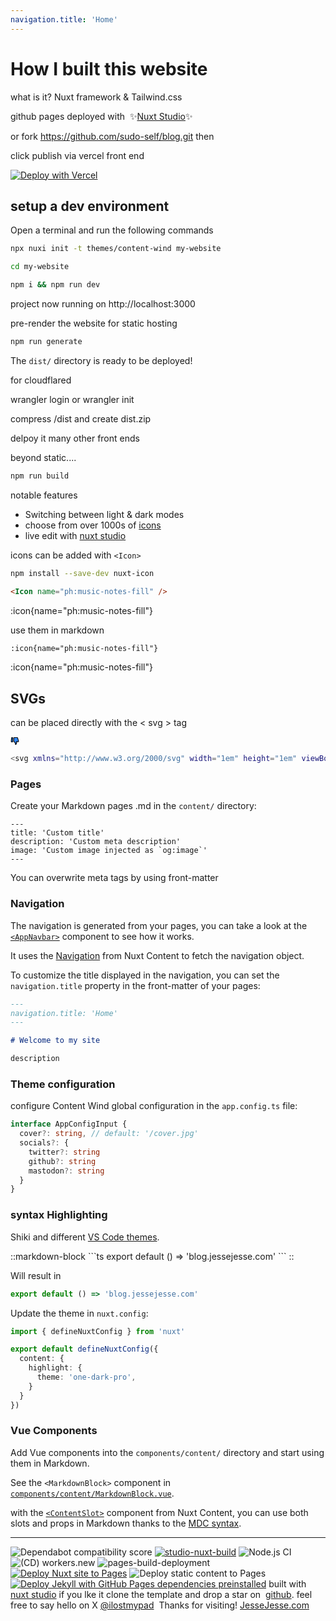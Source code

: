 ```yaml
---
navigation.title: 'Home'
---
```

# How I built this website

 what is it?  Nuxt framework & Tailwind.css

github pages deployed with&nbsp;&nbsp;:sparkles:[Nuxt Studio](http://sudo-self-content-wind.nuxt.space/):sparkles:

or fork https://github.com/sudo-self/blog.git then

click publish via vercel front end

[![Deploy with Vercel](https://vercel.com/button)](https://vercel.com/new/clone?repository-url=https://github.com/sudo-self/content-wind.git)

## setup a dev environment

Open a terminal and run the following commands
```bash
npx nuxi init -t themes/content-wind my-website
```
```bash
cd my-website
```
```bash
npm i && npm run dev
```
project now running on http://localhost:3000

pre-render the website for static hosting

```bash
npm run generate
```
The `dist/` directory is ready to be deployed!

for cloudflared

wrangler login or wrangler init 

compress /dist and create dist.zip 

delpoy it many other front ends

beyond static.... 


```bash
npm run build
```

notable features 

- Switching between light & dark modes
- choose from over 1000s of [icons](https://icons-git-main-sudo-self.vercel.app/)
- live edit  with [nuxt studio](https://nuxt.studio)

icons can be added with  `<Icon>`

```bash
npm install --save-dev nuxt-icon
```
```html
<Icon name="ph:music-notes-fill" />
```
:icon{name="ph:music-notes-fill"}

use them in markdown

```md
:icon{name="ph:music-notes-fill"} 
```
:icon{name="ph:music-notes-fill"}

## SVGs
can be placed directly with the < svg > tag

<svg xmlns="http://www.w3.org/2000/svg" width="1em" height="1em" viewBox="0 0 48 48"><g fill="#2F88FF" stroke="#000" stroke-linecap="round" stroke-linejoin="round" stroke-width="4"><path d="M4.18051 26.8339C4.08334 27.9999 5.00352 29 6.1736 29H10C11.1046 29 12 28.1046 12 27V7C12 5.89543 11.1046 5 10 5H7.84027C6.80009 5 5.93356 5.79733 5.84717 6.83391L4.18051 26.8339Z"></path><path d="M18 26.6255C18 27.4612 18.5194 28.2092 19.2753 28.5655C20.9238 29.3426 23.7329 30.9062 25 33.0195C26.6331 35.7431 26.9411 40.664 26.9912 41.7912C26.9982 41.949 26.9937 42.107 27.0154 42.2634C27.2861 44.2155 31.0543 41.9351 32.5 39.5239C33.2846 38.2153 33.3852 36.496 33.3027 35.1537C33.2144 33.7175 32.7933 32.3301 32.3802 30.9517L31.5 28.0155H42.3569C43.6832 28.0155 44.6421 26.7482 44.2816 25.4719L38.9113 6.45642C38.668 5.5949 37.8818 5 36.9866 5H20C18.8954 5 18 5.89543 18 7V26.6255Z"></path></g></svg>

```bash
<svg xmlns="http://www.w3.org/2000/svg" width="1em" height="1em" viewBox="0 0 48 48"><g fill="#2F88FF" stroke="#000" stroke-linecap="round" stroke-linejoin="round" stroke-width="4"><path d="M4.18051 26.8339C4.08334 27.9999 5.00352 29 6.1736 29H10C11.1046 29 12 28.1046 12 27V7C12 5.89543 11.1046 5 10 5H7.84027C6.80009 5 5.93356 5.79733 5.84717 6.83391L4.18051 26.8339Z"></path><path d="M18 26.6255C18 27.4612 18.5194 28.2092 19.2753 28.5655C20.9238 29.3426 23.7329 30.9062 25 33.0195C26.6331 35.7431 26.9411 40.664 26.9912 41.7912C26.9982 41.949 26.9937 42.107 27.0154 42.2634C27.2861 44.2155 31.0543 41.9351 32.5 39.5239C33.2846 38.2153 33.3852 36.496 33.3027 35.1537C33.2144 33.7175 32.7933 32.3301 32.3802 30.9517L31.5 28.0155H42.3569C43.6832 28.0155 44.6421 26.7482 44.2816 25.4719L38.9113 6.45642C38.668 5.5949 37.8818 5 36.9866 5H20C18.8954 5 18 5.89543 18 7V26.6255Z"></path></g></svg>
```
### Pages

Create your Markdown pages .md in the `content/` directory:
```
---
title: 'Custom title'
description: 'Custom meta description'
image: 'Custom image injected as `og:image`'
---
```
You can overwrite meta tags by using front-matter

### Navigation

The navigation is generated from your pages, you can take a look at the [`<AppNavbar>`](https://github.com/Atinux/content-wind/blob/main/components/AppNavbar.vue) component to see how it works.

It uses the [Navigation](https://content.nuxt.com/usage/navigation)  from Nuxt Content to fetch the navigation object.

To customize the title displayed in the navigation, you can set the `navigation.title` property in the front-matter of your pages:

```md
---
navigation.title: 'Home'
---

# Welcome to my site

description
```

### Theme configuration

configure Content Wind global configuration in the `app.config.ts` file:

```ts [signature]
interface AppConfigInput {
  cover?: string, // default: '/cover.jpg'
  socials?: {
    twitter?: string
    github?: string
    mastodon?: string
  }
}
```

### syntax Highlighting

 Shiki and different [VS Code themes](https://github.com/shikijs/shiki/blob/main/docs/themes.md#all-themes).

::markdown-block
\```ts
export default () => 'blog.jessejesse.com'
\```
::

Will result in

```ts
export default () => 'blog.jessejesse.com'
```

Update the theme in `nuxt.config`:

```ts
import { defineNuxtConfig } from 'nuxt'

export default defineNuxtConfig({
  content: {
    highlight: {
      theme: 'one-dark-pro',
    }
  }
})
```
### Vue Components

Add Vue components into the `components/content/` directory and start using them in Markdown.

See the `<MarkdownBlock>` component in [`components/content/MarkdownBlock.vue`](https://github.com/Atinux/content-wind/blob/main/.demo/components/content/MarkdownBlock.vue).

with the [`<ContentSlot>`](https://content.nuxt.com/components/content-slot) component from Nuxt Content, you can use both slots and props in Markdown thanks to the [MDC syntax](https://content.nuxt.com/usage/markdown).
<hr>

![Dependabot compatibility score](https://dependabot-badges.githubapp.com/badges/compatibility_score?dependency-name=@babel/traverse&package-manager=npm_and_yarn&previous-version=7.22.5&new-version=7.23.2)
[![studio-nuxt-build](https://github.com/sudo-self/content-wind/actions/workflows/studio.yml/badge.svg)](https://github.com/sudo-self/content-wind/actions/workflows/studio.yml)
![Node.js CI](https://github.com/sudo-self/xo.JesseJesse.com/actions/workflows/node.js.yml/badge.svg?branch=main)
![(CD) workers.new](https://github.com/sudo-self/templates/actions/workflows/cd.workers-new.yml/badge.svg)
![pages-build-deployment](https://github.com/sudo-self/link-in-bio/actions/workflows/pages/pages-build-deployment/badge.svg)
[![Deploy Nuxt site to Pages](https://github.com/sudo-self/Next-Nuxt-Vue/actions/workflows/nuxtjs.yml/badge.svg)](https://github.com/sudo-self/Next-Nuxt-Vue/actions/workflows/nuxtjs.yml)
![Deploy static content to Pages](https://github.com/sudo-self/sudo-self/actions/workflows/static.yml/badge.svg)
[![Deploy Jekyll with GitHub Pages dependencies preinstalled](https://github.com/sudo-self/Jaystation-Jekyll/actions/workflows/jekyll-gh-pages.yml/badge.svg)](https://github.com/sudo-self/Jaystation-Jekyll/actions/workflows/jekyll-gh-pages.yml)
built with [nuxt studio](https://sudo-self-content-wind.nuxt.space/)&nbsp;if you lke it clone the template and drop a star on &nbsp;[github](https://github.com/sudo-self/content-wind.git). feel free to say hello on X [@ilostmypad](https://twitter.com/ilostmyipad)&nbsp;&nbsp;Thanks for visiting! [JesseJesse.com](https://jessejesse.com)
